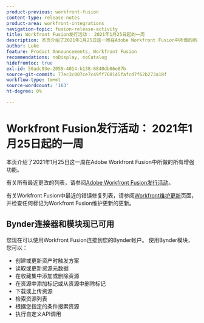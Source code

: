 ```yaml
---
product-previous: workfront-fusion
content-type: release-notes
product-area: workfront-integrations
navigation-topic: fusion-release-activity
title: Workfront Fusion发行活动： 2021年1月25日起的一周
description: 本页介绍了2021年1月25日这一周在Adobe Workfront Fusion中所做的所有增强功能。
author: Luke
feature: Product Announcements, Workfront Fusion
recommendations: noDisplay, noCatalog
hidefromtoc: true
exl-id: 50adc93e-2059-4014-b138-6840db06e87b
source-git-commit: 77ec3c007ce7c49ff760145fafcd7f62b273a18f
workflow-type: tm+mt
source-wordcount: '163'
ht-degree: 0%

---
```


# Workfront Fusion发行活动： 2021年1月25日起的一周

本页介绍了2021年1月25日这一周在Adobe Workfront Fusion中所做的所有增强功能。

有关所有最近更改的列表，请参阅[Adobe Workfront Fusion发行活动](/help/workfront-fusion/fusion-product-releases/fusion-release-activity.md)。

有关Workfront Fusion中最近的错误修复列表，请参阅[Workfront维护更新](https://experienceleague.adobe.com/docs/workfront-known-issues/releases/current-updates.html)页面，并检查任何标记为Workfront Fusion维护更新的更新。

## Bynder连接器和模块现已可用

您现在可以使用Workfront Fusion连接到您的Bynder帐户。 使用Bynder模块，您可以：

* 创建或更新资产时触发方案
* 读取或更新资源元数据
* 在收藏集中添加或删除资源
* 在资源中添加标记或从资源中删除标记
* 下载或上传资源
* 检索资源列表
* 根据您指定的条件搜索资源
* 执行自定义API调用

